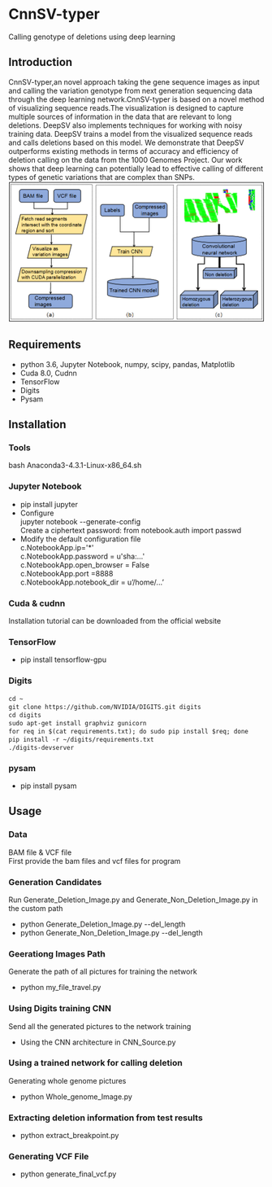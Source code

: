 # CnnSV-typer
Calling genotype of deletions using deep learning
## Introduction
CnnSV-typer,an novel approach taking the gene sequence images as input and calling the variation genotype from next generation sequencing data through the deep learning network.CnnSV-typer is based on a novel method of visualizing sequence reads.The visualization is designed to capture multiple sources of information in the data that are relevant to long deletions. DeepSV also implements techniques for working with noisy training data. DeepSV trains a model from the visualized sequence reads and calls deletions based on this model. We demonstrate that DeepSV outperforms existing methods in terms of accuracy and efficiency of deletion calling on the data from the 1000 Genomes Project. Our work shows that deep learning can potentially lead to effective calling of different types of genetic variations that are complex than SNPs. 
![WorkFlow](https://github.com/BRF123/Cnn-typer/blob/master/workflow.png)
## Requirements
  * python 3.6, Jupyter Notebook, numpy, scipy, pandas, Matplotlib
  * Cuda 8.0, Cudnn
  * TensorFlow
  * Digits
  * Pysam

## Installation
### Tools
  bash Anaconda3-4.3.1-Linux-x86_64.sh <br/>
### Jupyter Notebook
  * pip install jupyter
  * Configure <br/>
    jupyter notebook --generate-config <br/>
    Create a ciphertext password:
    from notebook.auth import passwd
  * Modify the default configuration file <br/>
    c.NotebookApp.ip='*' <br/>
	  c.NotebookApp.password = u'sha:...' <br/>
	  c.NotebookApp.open_browser = False  <br/>
	  c.NotebookApp.port =8888            <br/>
	  c.NotebookApp.notebook_dir = u’/home/...’ <br/>
  
### Cuda & cudnn
   Installation tutorial can be downloaded from the official website
    
### TensorFlow
* pip install tensorflow-gpu

### Digits
    cd ~
    git clone https://github.com/NVIDIA/DIGITS.git digits
    cd digits
    sudo apt-get install graphviz gunicorn
    for req in $(cat requirements.txt); do sudo pip install $req; done 
    pip install -r ~/digits/requirements.txt 
    ./digits-devserver

### pysam
* pip install pysam

## Usage
### Data
BAM file & VCF file <br/>
First provide the bam files and vcf files for program<br/>
### Generation Candidates
Run Generate_Deletion_Image.py and Generate_Non_Deletion_Image.py in the custom path <br/> 
* python Generate_Deletion_Image.py --del_length <br/>
* python Generate_Non_Deletion_Image.py --del_length <br/>

### Geerationg Images Path
Generate the path of all pictures for training the network
* python my_file_travel.py

### Using Digits training CNN
Send all the generated pictures to the network training
* Using the CNN architecture in CNN_Source.py 

### Using a trained network for calling deletion
Generating whole genome pictures
* python Whole_genome_Image.py

### Extracting deletion information from test results
* python extract_breakpoint.py

### Generating VCF File
* python generate_final_vcf.py
